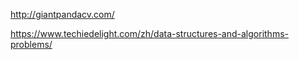 http://giantpandacv.com/

https://www.techiedelight.com/zh/data-structures-and-algorithms-problems/
